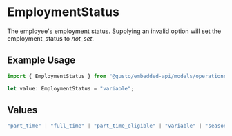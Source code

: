 # EmploymentStatus

The employee's employment status. Supplying an invalid option will set the employment_status to *not_set*.

## Example Usage

```typescript
import { EmploymentStatus } from "@gusto/embedded-api/models/operations";

let value: EmploymentStatus = "variable";
```

## Values

```typescript
"part_time" | "full_time" | "part_time_eligible" | "variable" | "seasonal" | "not_set"
```
